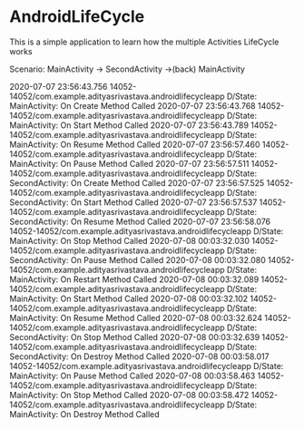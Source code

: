 # AndroidLifeCycle
This is a simple application to learn how the multiple Activities LifeCycle works

Scenario: 
MainActivity -> SecondActivity ->(back) MainActivity

2020-07-07 23:56:43.756 14052-14052/com.example.adityasrivastava.androidlifecycleapp D/State: MainActivity: On Create Method Called
2020-07-07 23:56:43.768 14052-14052/com.example.adityasrivastava.androidlifecycleapp D/State: MainActivity: On Start Method Called
2020-07-07 23:56:43.789 14052-14052/com.example.adityasrivastava.androidlifecycleapp D/State: MainActivity: On Resume Method Called
2020-07-07 23:56:57.460 14052-14052/com.example.adityasrivastava.androidlifecycleapp D/State: MainActivity: On Pause Method Called
2020-07-07 23:56:57.511 14052-14052/com.example.adityasrivastava.androidlifecycleapp D/State: SecondActivity: On Create Method Called
2020-07-07 23:56:57.525 14052-14052/com.example.adityasrivastava.androidlifecycleapp D/State: SecondActivity: On Start Method Called
2020-07-07 23:56:57.537 14052-14052/com.example.adityasrivastava.androidlifecycleapp D/State: SecondActivity: On Resume Method Called
2020-07-07 23:56:58.076 14052-14052/com.example.adityasrivastava.androidlifecycleapp D/State: MainActivity: On Stop Method Called
2020-07-08 00:03:32.030 14052-14052/com.example.adityasrivastava.androidlifecycleapp D/State: SecondActivity: On Pause Method Called
2020-07-08 00:03:32.080 14052-14052/com.example.adityasrivastava.androidlifecycleapp D/State: MainActivity: On Restart Method Called
2020-07-08 00:03:32.089 14052-14052/com.example.adityasrivastava.androidlifecycleapp D/State: MainActivity: On Start Method Called
2020-07-08 00:03:32.102 14052-14052/com.example.adityasrivastava.androidlifecycleapp D/State: MainActivity: On Resume Method Called
2020-07-08 00:03:32.624 14052-14052/com.example.adityasrivastava.androidlifecycleapp D/State: SecondActivity: On Stop Method Called
2020-07-08 00:03:32.639 14052-14052/com.example.adityasrivastava.androidlifecycleapp D/State: SecondActivity: On Destroy Method Called
2020-07-08 00:03:58.017 14052-14052/com.example.adityasrivastava.androidlifecycleapp D/State: MainActivity: On Pause Method Called
2020-07-08 00:03:58.463 14052-14052/com.example.adityasrivastava.androidlifecycleapp D/State: MainActivity: On Stop Method Called
2020-07-08 00:03:58.472 14052-14052/com.example.adityasrivastava.androidlifecycleapp D/State: MainActivity: On Destroy Method Called
